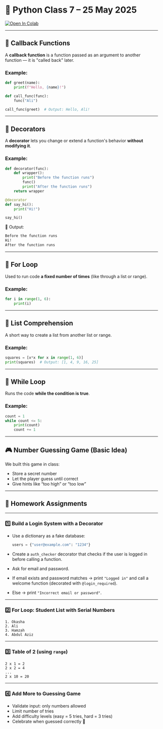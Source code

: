 # 🐍 Python Class 7 – 25 May 2025

<a target="_blank" href="https://colab.research.google.com/drive/15CFkU6tsJNd9Wbib5-a5WMg5-MBsSiaJ?usp=sharing">
  <img src="https://colab.research.google.com/assets/colab-badge.svg" alt="Open In Colab"/>
</a>

---

## 🔁 Callback Functions

A **callback function** is a function passed as an argument to another function — it is "called back" later.

### Example:

```python
def greet(name):
    print(f"Hello, {name}!")

def call_func(func):
    func("Ali")

call_func(greet)  # Output: Hello, Ali!
```

---

## 🎀 Decorators

A **decorator** lets you change or extend a function's behavior **without modifying it**.

### Example:

```python
def decorator(func):
    def wrapper():
        print("Before the function runs")
        func()
        print("After the function runs")
    return wrapper

@decorator
def say_hi():
    print("Hi!")

say_hi()
```

🧠 Output:

```bash
Before the function runs  
Hi!  
After the function runs
```

---

## 🔁 For Loop

Used to run code **a fixed number of times** (like through a list or range).

### Example:

```python
for i in range(1, 6):
    print(i)
```

---

## 🔄 List Comprehension

A short way to create a list from another list or range.

### Example:

```python
squares = [x*x for x in range(1, 6)]
print(squares)  # Output: [1, 4, 9, 16, 25]
```

---

## 🔁 While Loop

Runs the code **while the condition is true**.

### Example:

```python
count = 1
while count <= 5:
    print(count)
    count += 1
```

---

## 🎮 Number Guessing Game (Basic Idea)
We built this game in class:

* Store a secret number
* Let the player guess until correct
* Give hints like “too high” or “too low”

---

## 📝 Homework Assignments

---

### 1️⃣ Build a Login System with a Decorator

* Use a dictionary as a fake database:

  ```python
  users = {"user@example.com": "1234"}
  ```

* Create a `auth_checker` decorator that checks if the user is logged in before calling a function.
* Ask for email and password.
* If email exists and password matches → print `"Logged in"` and call a welcome function (decorated with `@login_required`).
* Else → print `"Incorrect email or password"`.


---

### 2️⃣ For Loop: Student List with Serial Numbers

```text
1. Okasha  
2. Ali  
3. Hamzah  
4. Abdul Aziz  
```

---

### 3️⃣ Table of 2 (using `range`)

```text
2 x 1 = 2  
2 x 2 = 4  
...  
2 x 10 = 20
```

---

### 4️⃣ Add More to Guessing Game

* Validate input: only numbers allowed
* Limit number of tries
* Add difficulty levels (easy = 5 tries, hard = 3 tries)
* Celebrate when guessed correctly 🎉
